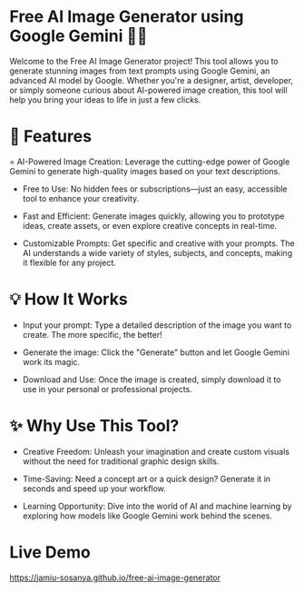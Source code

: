 # Free AI Image Generator using Google Gemini 🎨🤖
Welcome to the Free AI Image Generator project! This tool allows you to generate stunning images from text prompts using Google Gemini, an advanced AI model by Google. Whether you're a designer, artist, developer, or simply someone curious about AI-powered image creation, this tool will help you bring your ideas to life in just a few clicks.

# 🚀 Features
= AI-Powered Image Creation: Leverage the cutting-edge power of Google Gemini to generate high-quality images based on your text descriptions.

- Free to Use: No hidden fees or subscriptions—just an easy, accessible tool to enhance your creativity.

- Fast and Efficient: Generate images quickly, allowing you to prototype ideas, create assets, or even explore creative concepts in real-time.

- Customizable Prompts: Get specific and creative with your prompts. The AI understands a wide variety of styles, subjects, and concepts, making it flexible for any project.

# 💡 How It Works
- Input your prompt: Type a detailed description of the image you want to create. The more specific, the better!

- Generate the image: Click the "Generate" button and let Google Gemini work its magic.

- Download and Use: Once the image is created, simply download it to use in your personal or professional projects.

# ✨ Why Use This Tool?
- Creative Freedom: Unleash your imagination and create custom visuals without the need for traditional graphic design skills.

- Time-Saving: Need a concept art or a quick design? Generate it in seconds and speed up your workflow.

- Learning Opportunity: Dive into the world of AI and machine learning by exploring how models like Google Gemini work behind the scenes.

# Live Demo
https://jamiu-sosanya.github.io/free-ai-image-generator
